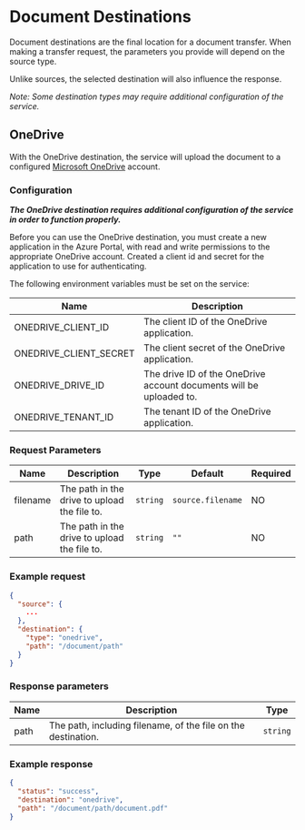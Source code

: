 # Document Destinations

Document destinations are the final location for a document transfer. When
making a transfer request, the parameters you provide will depend on the source
type.

Unlike sources, the selected destination will also influence the response.

_Note: Some destination types may require additional configuration of the
service._

## OneDrive

With the OneDrive destination, the service will upload the document to a
configured [Microsoft OneDrive][onedrive] account.

### Configuration

_**The OneDrive destination requires additional configuration of the service in
order to function properly.**_

Before you can use the OneDrive destination, you must create a new application
in the Azure Portal, with read and write permissions to the appropriate OneDrive
account. Created a client id and secret for the application to use for
authenticating.

The following environment variables must be set on the service:

| Name                   | Description                                                         |
|------------------------|---------------------------------------------------------------------|
| ONEDRIVE_CLIENT_ID     | The client ID of the OneDrive application.                          |
| ONEDRIVE_CLIENT_SECRET | The client secret of the OneDrive application.                      |
| ONEDRIVE_DRIVE_ID      | The drive ID of the OneDrive account documents will be uploaded to. |
| ONEDRIVE_TENANT_ID     | The tenant ID of the OneDrive application.                          |

### Request Parameters

| Name     | Description                                  | Type     | Default           | Required |
|----------|----------------------------------------------|----------|-------------------|----------|
| filename | The path in the drive to upload the file to. | `string` | `source.filename` | NO       |
| path     | The path in the drive to upload the file to. | `string` | `""`              | NO       |

### Example request

```json
{
  "source": {
    ...
  },
  "destination": {
    "type": "onedrive",
    "path": "/document/path"
  }
}
```

### Response parameters

| Name | Description                                                   | Type     |
|------|---------------------------------------------------------------|----------|
| path | The path, including filename, of the file on the destination. | `string` |

### Example response

```json
{
  "status": "success",
  "destination": "onedrive",
  "path": "/document/path/document.pdf"
}
```

[onedrive]: https://www.microsoft.com/en-us/microsoft-365/onedrive/onedrive-for-business

